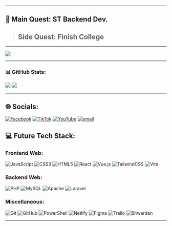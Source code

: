 

---
## 📓 Main Quest: ST Backend Dev.
> ## Side Quest: Finish College
---

<img src="https://github.com/user-attachments/assets/6fd41a3f-30a7-4e1c-a175-f973acc29de4">

---
<!--[x] HTML
- [x] CSS
- [x] UI | UX
- [ ] PHP
- [ ] MYSQL
- [x] TAILWIND CSS
- [ ] JS
- [ ] REACT
- [ ] VUE-->
### 📊 GitHub Stats:
![](https://github-readme-stats.vercel.app/api/top-langs/?username=EbadShelby&theme=github_dark&hide_border=false&include_all_commits=true&count_private=true&layout=compact)
<img src="https://github.com/user-attachments/assets/73af0c0f-3a75-46e7-ad28-a486e1e21b12"><br>

---
## 🌐 Socials:
[![Facebook](https://img.shields.io/badge/Facebook-%231877F2.svg?logo=Facebook&logoColor=white)](https://facebook.com/yasser.c.ebad) [![TikTok](https://img.shields.io/badge/TikTok-%23000000.svg?logo=TikTok&logoColor=white)](https://tiktok.com/@stranger_ebad) [![YouTube](https://img.shields.io/badge/YouTube-%23FF0000.svg?logo=YouTube&logoColor=white)](https://www.youtube.com/@stranger_ebad) [![email](https://img.shields.io/badge/Email-D14836?logo=gmail&logoColor=white)](mailto:ebadyasser123xd@gmail.com) 
## 💻 Future Tech Stack:
### Frontend Web:
![JavaScript](https://img.shields.io/badge/javascript-%23323330.svg?style=for-the-badge&logo=javascript&logoColor=%23F7DF1E) ![CSS3](https://img.shields.io/badge/css3-%231572B6.svg?style=for-the-badge&logo=css3&logoColor=white) ![HTML5](https://img.shields.io/badge/html5-%23E34F26.svg?style=for-the-badge&logo=html5&logoColor=white) ![React](https://img.shields.io/badge/react-%2320232a.svg?style=for-the-badge&logo=react&logoColor=%2361DAFB) ![Vue.js](https://img.shields.io/badge/vue.js-%2335495e.svg?style=for-the-badge&logo=vuedotjs&logoColor=%234FC08D) ![TailwindCSS](https://img.shields.io/badge/tailwindcss-%2338B2AC.svg?style=for-the-badge&logo=tailwind-css&logoColor=white) ![Vite](https://img.shields.io/badge/vite-%23646CFF.svg?style=for-the-badge&logo=vite&logoColor=white)

### Backend Web:
![PHP](https://img.shields.io/badge/php-%23777BB4.svg?style=for-the-badge&logo=php&logoColor=white) ![MySQL](https://img.shields.io/badge/mysql-4479A1.svg?style=for-the-badge&logo=mysql&logoColor=white) ![Apache](https://img.shields.io/badge/apache-%23D42029.svg?style=for-the-badge&logo=apache&logoColor=white) ![Laravel](https://img.shields.io/badge/laravel-%23FF2D20.svg?style=for-the-badge&logo=laravel&logoColor=white)

### Miscellaneous:
![Git](https://img.shields.io/badge/git-%23F05033.svg?style=for-the-badge&logo=git&logoColor=white) ![GitHub](https://img.shields.io/badge/github-%23121011.svg?style=for-the-badge&logo=github&logoColor=white) ![PowerShell](https://img.shields.io/badge/PowerShell-%235391FE.svg?style=for-the-badge&logo=powershell&logoColor=white) ![Netlify](https://img.shields.io/badge/netlify-%23000000.svg?style=for-the-badge&logo=netlify&logoColor=#00C7B7) ![Figma](https://img.shields.io/badge/figma-%23F24E1E.svg?style=for-the-badge&logo=figma&logoColor=white) ![Trello](https://img.shields.io/badge/Trello-%23026AA7.svg?style=for-the-badge&logo=Trello&logoColor=white) ![Bitwarden](https://img.shields.io/badge/bitwarden-%23175DDC.svg?style=for-the-badge&logo=bitwarden&logoColor=white)

---

